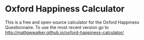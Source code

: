 Oxford Happiness Calculator
===========================

This is a free and open-source calculator for the Oxford Happiness Questionnaire.  To use the most recent version go to 
http://mattgwwalker.github.io/oxford-happiness-calculator/
